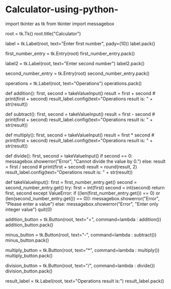 # Calculator-using-python-

import tkinter as tk
from tkinter import messagebox

root = tk.Tk()
root.title("Calculator")

label = tk.Label(root, text="Enter first number", pady=(10))
label.pack()

first_number_entry = tk.Entry(root)
first_number_entry.pack()

label2 = tk.Label(root, text="Enter second number")
label2.pack()

second_number_entry = tk.Entry(root)
second_number_entry.pack()

operations = tk.Label(root, text="Operations")
operations.pack()

def addition():
    first, second = takeValueInput()
    result = first + second
    # print(first + second)
    result_label.config(text="Operations result is: " +
                             str(result))

def subtract():
    first, second = takeValueInput()
    result = first - second
    # print(first + second)
    result_label.config(text="Operations result is: " +
                             str(result))

def multiply():
    first, second = takeValueInput()
    result = first * second
    # print(first + second)
    result_label.config(text="Operations result is: " +
                             str(result))

def divide():
    first, second = takeValueInput()
    if second == 0:
        messagebox.showerror("Error", "Cannot divide the value by 0.")
    else:
        result = first / second
        # print(first + second)
        result = round(result, 2)
        result_label.config(text="Operations result is: " +
                                 str(result))

def takeValueInput():
    first = first_number_entry.get()
    second = second_number_entry.get()
     try:
        first = int(first)
        second = int(second)
        return first, second
     except ValueError:
        if ((len(first_number_entry.get()) == 0) or (len(second_number_entry.get()) == 0)):
            messagebox.showerror("Error", "Please enter a value")
        else:
            messagebox.showerror("Error", "Enter only integer value")
        quit(0)


addition_button = tk.Button(root, text="+",
                            command=lambda : addition())
addition_button.pack()

minus_button = tk.Button(root, text="-",
                         command=lambda : subtract())
minus_button.pack()

multiply_button = tk.Button(root, text="*",
                            command=lambda : multiply())
multiply_button.pack()

division_button = tk.Button(root, text="/",
                            command=lambda : divide())
division_button.pack()

result_label = tk.Label(root, text="Operations result is:")
result_label.pack()
